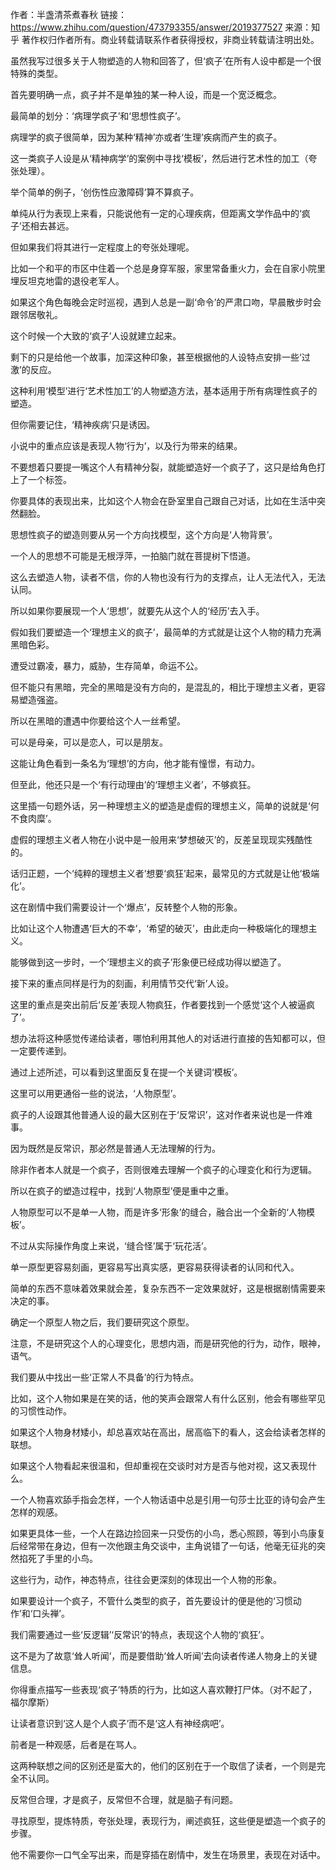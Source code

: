 作者：半盏清茶煮春秋
链接：https://www.zhihu.com/question/473793355/answer/2019377527
来源：知乎
著作权归作者所有。商业转载请联系作者获得授权，非商业转载请注明出处。



虽然我写过很多关于人物塑造的人物和回答了，但‘疯子’在所有人设中都是一个很特殊的类型。

首先要明确一点，疯子并不是单独的某一种人设，而是一个宽泛概念。

最简单的划分：‘病理学疯子’和‘思想性疯子’。

病理学的疯子很简单，因为某种‘精神’亦或者‘生理’疾病而产生的疯子。

这一类疯子人设是从‘精神病学’的案例中寻找‘模板’，然后进行艺术性的加工（夸张处理）。

举个简单的例子，‘创伤性应激障碍’算不算疯子。

单纯从行为表现上来看，只能说他有一定的心理疾病，但距离文学作品中的‘疯子’还相去甚远。

但如果我们将其进行一定程度上的夸张处理呢。

比如一个和平的市区中住着一个总是身穿军服，家里常备重火力，会在自家小院里埋反坦克地雷的退役老军人。

如果这个角色每晚会定时巡视，遇到人总是一副‘命令’的严肃口吻，早晨散步时会跟邻居敬礼。

这个时候一个大致的‘疯子’人设就建立起来。

剩下的只是给他一个故事，加深这种印象，甚至根据他的人设特点安排一些‘过激’的反应。

这种利用‘模型’进行‘艺术性加工’的人物塑造方法，基本适用于所有病理性疯子的塑造。

但你需要记住，‘精神疾病’只是诱因。

小说中的重点应该是表现人物‘行为’，以及行为带来的结果。

不要想着只要提一嘴这个人有精神分裂，就能塑造好一个疯子了，这只是给角色打上了一个标签。

你要具体的表现出来，比如这个人物会在卧室里自己跟自己对话，比如在生活中突然翻脸。



思想性疯子的塑造则要从另一个方向找模型，这个方向是‘人物背景’。

一个人的思想不可能是无根浮萍，一拍脑门就在菩提树下悟道。

这么去塑造人物，读者不信，你的人物也没有行为的支撑点，让人无法代入，无法认同。

所以如果你要展现一个人‘思想’，就要先从这个人的‘经历’去入手。

假如我们要塑造一个‘理想主义的疯子’，最简单的方式就是让这个人物的精力充满黑暗色彩。

遭受过霸凌，暴力，威胁，生存简单，命运不公。

但不能只有黑暗，完全的黑暗是没有方向的，是混乱的，相比于理想主义者，更容易塑造强盗。

所以在黑暗的遭遇中你要给这个人一丝希望。

可以是母亲，可以是恋人，可以是朋友。

这能让角色看到一条名为‘理想’的方向，他才能有憧憬，有动力。

但至此，他还只是一个‘有行动理由’的‘理想主义者’，不够疯狂。

这里插一句题外话，另一种理想主义的塑造是虚假的理想主义，简单的说就是‘何不食肉糜’。

虚假的理想主义者人物在小说中是一般用来‘梦想破灭’的，反差呈现现实残酷性的。

话归正题，一个‘纯粹的理想主义者’想要‘疯狂’起来，最常见的方式就是让他‘极端化’。

这在剧情中我们需要设计一个‘爆点’，反转整个人物的形象。

比如让这个人物遭遇‘巨大的不幸’，‘希望的破灭’，由此走向一种极端化的理想主义。

能够做到这一步时，一个‘理想主义的疯子’形象便已经成功得以塑造了。

接下来的重点同样是行为的刻画，利用情节交代‘新’人设。

这里的重点是突出前后‘反差’表现人物疯狂，作者要找到一个感觉‘这个人被逼疯了’。

想办法将这种感觉传递给读者，哪怕利用其他人的对话进行直接的告知都可以，但一定要传递到。



通过上述所述，可以看到这里面反复在提一个关键词‘模板’。

这里可以用更通俗一些的说法，‘人物原型’。

疯子的人设跟其他普通人设的最大区别在于‘反常识’，这对作者来说也是一件难事。

因为既然是反常识，那必然是普通人无法理解的行为。

除非作者本人就是一个疯子，否则很难去理解一个疯子的心理变化和行为逻辑。

所以在疯子的塑造过程中，找到‘人物原型’便是重中之重。

人物原型可以不是单一人物，而是许多‘形象’的缝合，融合出一个全新的‘人物模板’。

不过从实际操作角度上来说，‘缝合怪’属于‘玩花活’。

单一原型更容易刻画，更容易写出真实感，更容易获得读者的认同和代入。

简单的东西不意味着效果就会差，复杂东西不一定效果就好，这是根据剧情需要来决定的事。



确定一个原型人物之后，我们要研究这个原型。

注意，不是研究这个人的心理变化，思想内涵，而是研究他的行为，动作，眼神，语气。

我们要从中找出一些‘正常人不具备’的行为特点。

比如，这个人物如果是在笑的话，他的笑声会跟常人有什么区别，他会有哪些罕见的习惯性动作。

如果这个人物身材矮小，却总喜欢站在高出，居高临下的看人，这会给读者怎样的联想。

如果这个人物看起来很温和，但却重视在交谈时对方是否与他对视，这又表现什么。

一个人物喜欢舔手指会怎样，一个人物话语中总是引用一句莎士比亚的诗句会产生怎样的观感。



如果更具体一些，一个人在路边捡回来一只受伤的小鸟，悉心照顾，等到小鸟康复后经常带在身边，但有一次他跟主角交谈中，主角说错了一句话，他毫无征兆的突然掐死了手里的小鸟。

这些行为，动作，神态特点，往往会更深刻的体现出一个人物的形象。



如果要设计一个疯子，不管什么类型的疯子，首先要设计的便是他的‘习惯动作’和‘口头禅’。

我们需要通过一些‘反逻辑’‘反常识’的特点，表现这个人物的‘疯狂’。

这不是为了故意‘耸人听闻’，而是要借助‘耸人听闻’去向读者传递人物身上的关键信息。



你得重点描写一些表现‘疯子’特质的行为，比如这人喜欢鞭打尸体。（对不起了，福尔摩斯）

让读者意识到‘这人是个人疯子’而不是‘这人有神经病吧’。

前者是一种观感，后者是在骂人。

这两种联想之间的区别还是蛮大的，他们的区别在于一个取信了读者，一个则是完全不认同。

反常但合理，才是疯子，反常但不合理，就是脑子有问题。



寻找原型，提炼特质，夸张处理，表现行为，阐述疯狂，这些便是塑造一个疯子的步骤。

他不需要你一口气全写出来，而是穿插在剧情中，发生在场景里，表现在对话中。